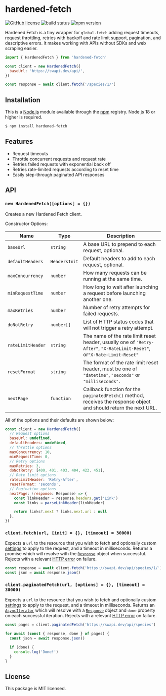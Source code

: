 # hardened-fetch

[![GitHub license](https://img.shields.io/badge/license-MIT-blue.svg)](https://github.com/i-like-robots/hardened-fetch/blob/main/LICENSE) ![build status](https://github.com/i-like-robots/hardened-fetch/actions/workflows/test.yml/badge.svg?branch=main) [![npm version](https://img.shields.io/npm/v/hardened-fetch.svg?style=flat)](https://www.npmjs.com/package/hardened-fetch)

Hardened Fetch is a tiny wrapper for `global.fetch` adding request timeouts, request throttling, retries with backoff and rate limit support, pagination, and descriptive errors. It makes working with APIs without SDKs and web scraping easier.

```js
import { HardenedFetch } from 'hardened-fetch'

const client = new HardenedFetch({
  baseUrl: 'https://swapi.dev/api/',
})

const response = await client.fetch('/species/1/')
```

## Installation

This is a [Node.js] module available through the [npm] registry. Node.js 18 or higher is required.

```sh
$ npm install hardened-fetch
```

[Node.js]: https://nodejs.org/en/
[npm]: https://www.npmjs.com/
[npm install]: https://docs.npmjs.com/getting-started/installing-npm-packages-locally

## Features

- Request timeouts
- Throttle concurrent requests and request rate
- Retries failed requests with exponential back off
- Retries rate-limited requests according to reset time
- Easily step-through paginated API responses

## API

### `new HardenedFetch([options] = {})`

Creates a new Hardened Fetch client.

Constructor Options:

| Name              | Type          | Description                                                                                                              |
| ----------------- | ------------- | ------------------------------------------------------------------------------------------------------------------------ |
| `baseUrl`         | `string`      | A base URL to prepend to each request, optional.                                                                         |
| `defaultHeaders`  | `HeadersInit` | Default headers to add to each request, optional.                                                                        |
| `maxConcurrency`  | `number`      | How many requests can be running at the same time.                                                                       |
| `minRequestTime`  | `number`      | How long to wait after launching a request before launching another one.                                                 |
| `maxRetries`      | `number`      | Number of retry attempts for failed requests.                                                                            |
| `doNotRetry`      | `number[]`    | List of HTTP status codes that will not trigger a retry attempt.                                                         |
| `rateLimitHeader` | `string`      | The name of the rate limit reset header, usually one of `"Retry-After"`, `"X-RateLimit-Reset"`, or`"X-Rate-Limit-Reset"` |
| `resetFormat`     | `string`      | The format of the rate limit reset header, must be one of `"datetime"`, `"seconds"` or `"milliseconds"`.                 |
| `nextPage`        | `function`    | Callback function for the `paginatedFetch()` method, receives the response object and should return the next URL.        |

All of the options and their defaults are shown below:

```js
const client = new HardenedFetch({
  // Request options
  baseUrl: undefined,
  defaultHeaders: undefined,
  // Throttle options
  maxConcurrency: 10,
  minRequestTime: 0,
  // Retry options
  maxRetries: 3,
  doNotRetry: [400, 401, 403, 404, 422, 451],
  // Rate limit options
  rateLimitHeader: 'Retry-After',
  resetFormat: 'seconds',
  // Pagination options
  nextPage: (response: Response) => {
    const linkHeader = response.headers.get('Link')
    const links = parseLinkHeader(linkHeader)

    return links?.next ? links.next.url : null
  },
})
```

### `client.fetch(url, [init] = {}, [timeout] = 30000)`

Expects a `url` to the resource that you wish to fetch and optionally custom [settings](https://developer.mozilla.org/en-US/docs/Web/API/fetch#options) to apply to the request, and a timeout in milliseconds. Returns a promise which will resolve with the [`Response`](https://developer.mozilla.org/en-US/docs/Web/API/Response) object when successful. Rejects with a relevant [HTTP error](https://www.npmjs.com/package/http-errors) on failure.

```js
const response = await client.fetch('https://swapi.dev/api/species/1/')
const json = await response.json()
```

### `client.paginatedFetch(url, [options] = {}, [timeout] = 30000)`

Expects a `url` to the resource that you wish to fetch and optionally custom [settings](https://developer.mozilla.org/en-US/docs/Web/API/fetch#options) to apply to the request, and a timeout in milliseconds. Returns an [`AsyncIterator`](https://developer.mozilla.org/en-US/docs/Web/JavaScript/Reference/Global_Objects/AsyncIterator) which will resolve with a [`Response`](https://developer.mozilla.org/en-US/docs/Web/API/Response) object and `done` property on each successful iteration. Rejects with a relevant [HTTP error](https://www.npmjs.com/package/http-errors) on failure.

```js
const pages = client.paginatedFetch('https://swapi.dev/api/species')

for await (const { response, done } of pages) {
  const json = await response.json()

  if (done) {
    console.log('Done!')
  }
}
```

## License

This package is MIT licensed.
